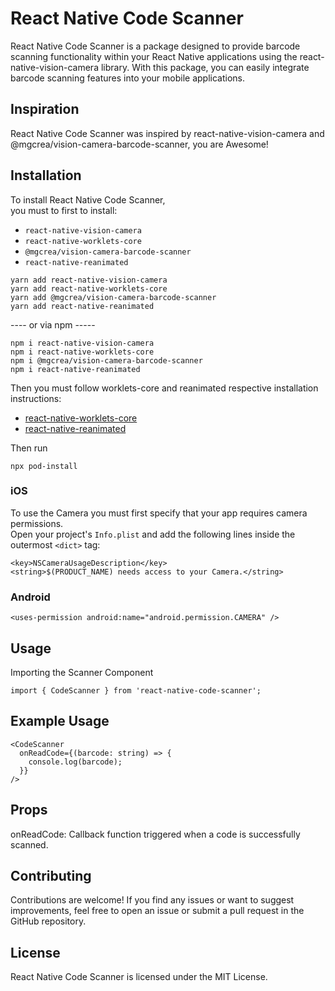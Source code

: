 # React Native Code Scanner 
React Native Code Scanner is a package designed to provide barcode scanning functionality within your React Native applications using the react-native-vision-camera library. With this package, you can easily integrate barcode scanning features into your mobile applications.

## Inspiration
React Native Code Scanner was inspired by react-native-vision-camera and @mgcrea/vision-camera-barcode-scanner, you are Awesome!<br />

## Installation

To install React Native Code Scanner,<br/>
you must to first to install: 
- `react-native-vision-camera`<br/>
- `react-native-worklets-core`<br/>
- `@mgcrea/vision-camera-barcode-scanner`<br/>
- `react-native-reanimated`<br/>

```
yarn add react-native-vision-camera
yarn add react-native-worklets-core
yarn add @mgcrea/vision-camera-barcode-scanner
yarn add react-native-reanimated
```
---- or via npm -----<br/>
```
npm i react-native-vision-camera
npm i react-native-worklets-core
npm i @mgcrea/vision-camera-barcode-scanner
npm i react-native-reanimated
```

Then you must follow worklets-core and reanimated respective installation instructions:

- [react-native-worklets-core](https://github.com/margelo/react-native-worklets-core#installation)
- [react-native-reanimated](https://docs.swmansion.com/react-native-reanimated/docs/fundamentals/getting-started/)

Then run
```
npx pod-install
```

### iOS
To use the Camera you must first specify that your app requires camera permissions. <br/>
Open your project's `Info.plist` and add the following lines inside the outermost `<dict>` tag:

```
<key>NSCameraUsageDescription</key>
<string>$(PRODUCT_NAME) needs access to your Camera.</string>
```
### Android
```
<uses-permission android:name="android.permission.CAMERA" />
```


## Usage
Importing the Scanner Component</br>
```
import { CodeScanner } from 'react-native-code-scanner';
```

## Example Usage
```
<CodeScanner
  onReadCode={(barcode: string) => {
    console.log(barcode);
  }}
/>
```

## Props
onReadCode: Callback function triggered when a code is successfully scanned.

## Contributing
Contributions are welcome! If you find any issues or want to suggest improvements, feel free to open an issue or submit a pull request in the GitHub repository.

## License
React Native Code Scanner is licensed under the MIT License.
